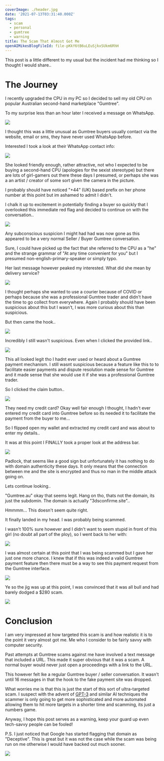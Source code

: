 ```yaml
---
coverImage: ./header.jpg
date: '2021-07-13T03:31:40.000Z'
tags:
  - scam
  - personal
  - gumtree
  - warning
title: The Scam That Almost Got Me
openAIMikesBlogFileId: file-pKkY6tB6uLEuSjkxSUkm6RhH
---
```


This post is a little different to my usual but the incident had me thinking so I thought I would share..

<!-- more -->

# The Journey

I recently upgraded the CPU in my PC so I decided to sell my old CPU on popular Australian second-hand marketplace "Gumtree".

To my surprise less than an hour later I received a message on WhatsApp.

[![](./intro.png)](./intro.png)

I thought this was a little unusual as Gumtree buyers usually contact via the website, email or sms, they have never used WhatsApp before.

Interested I took a look at their WhatsApp contact info:

[![](./contactinfo.png)](./contactinfo.png)

She looked friendly enough, rather attractive, not who I expected to be buying a second-hand CPU (apologies for the sexist stereotype) but there are lots of girl-gamers out there these days I presumed, or perhaps she was a an artist / creator of some sort given the camera in the picture.

I probably should have noticed "+44" (UK) based prefix on her phone number at this point but im ashamed to admit I didn't.

I chalk it up to excitement in potentially finding a buyer so quickly that I overlooked this immediate red flag and decided to continue on with the conversation..

[![](./part2.png)](./part2.png)

Any subconscious suspicion I might had had was now gone as this appeared to be a very normal Seller / Buyer Gumtree conversation.

Sure, I could have picked up the fact that she referred to the CPU as a "he" and the strange grammar of "At any time convenient for you" but I presumed non-english-primary-speaker or simply typo.

Her last message however peaked my interested. What did she mean by delivery service?

[![](./part3.png)](./part3.png)

I thought perhaps she wanted to use a courier because of COVID or perhaps because she was a professional Gumtree trader and didn't have the time to go collect from everywhere. Again I probably should have been suspicious about this but I wasn't, I was more curious about this than suspicious.

But then came the hook..

[![](./hook.png)](./hook.png)

Incredibly I still wasn't suspicious. Even when I clicked the provided link..

[![](./confirm1.png)](./confirm1.png)

This all looked legit tho I hadnt ever used or heard about a Gumtree payment mechanism. I still wasnt suspicious because a feature like this to to facilitate easier payments and dispute resolution made sense for Gumtree and it made sense that she would use it if she was a professional Gumtree trader.

So I clicked the claim button..

[![](./claim2.png)](./claim2.png)

They need my credit card? Okay well fair enough I thought, I hadn't ever entered my credit card into Gumtree before so its needed it to facilitate the payment from the buyer to me...

So I flipped open my wallet and extracted my credit card and was about to enter my details..

It was at this point I FINALLY took a proper look at the address bar.

[![](./urlbar.jpg)](./urlbar.jpg)

Padlock, that seems like a good sign but unfortunately it has nothing to do with domain authenticity these days. It only means that the connection between me and the site is encrypted and thus no man in the middle attack going on.

Lets continue looking..

"Gumtree.au" okay that seems legit. Hang on tho, thats not the domain, its just the subdomin. The domain is actually "3dsconfirme.site"..

Hmmmm... This doesn't seem quite right.

It finally landed in my head. I was probably being scammed.

I wasn't 100% sure however and I didn't want to seem stupid in front of this girl (no doubt all part of the ploy), so I went back to her with:

[![](./scammy1.png)](./scammy1.png)

I was almost certain at this point that I was being scammed but I gave her just one more chance. I knew that if this was indeed a valid Gumtree payment feature then there must be a way to see this payment request from the Gumtree interface.

[![](./scammy2.png)](./scammy2.png)

Ye so the jig was up at this point, I was convinced that it was all bull and had barely dodged a $280 scam.

[![](./block.png)](./block.png)

# Conclusion

I am very impressed at how targeted this scam is and how realistic it is to the point it very almost got me. Me who I consider to be fairly savvy with computer security.

Past attempts at Gumtree scams against me have involved a text message that included a URL. This made it super obvious that it was a scam. A normal buyer would never just open a proceedings with a link to the URL.

This however felt lke a regular Gumtree buyer / seller conversation. It wasn't until 16 messages in that the hook to the fake payment site was dropped.

What worries me is that this is just the start of this sort of ultra-targeted scam. I suspect with the advent of [GPT-3](https://en.wikipedia.org/wiki/GPT-3) and similar AI techniques the scammer is only going to get more sophisticated and more automated allowing them to hit more targets in a shorter time and scamming, its just a numbers game.

Anyway, I hope this post serves as a warning, keep your guard up even tech-savvy people can be fooled!

P.S. I just noticed that Google has started flagging that domain as "Deceptive". This is great but it was not the case while the scam was being run on me otherwise I would have backed out much sooner.

[![](./deceptive.png)](./deceptive.png)
